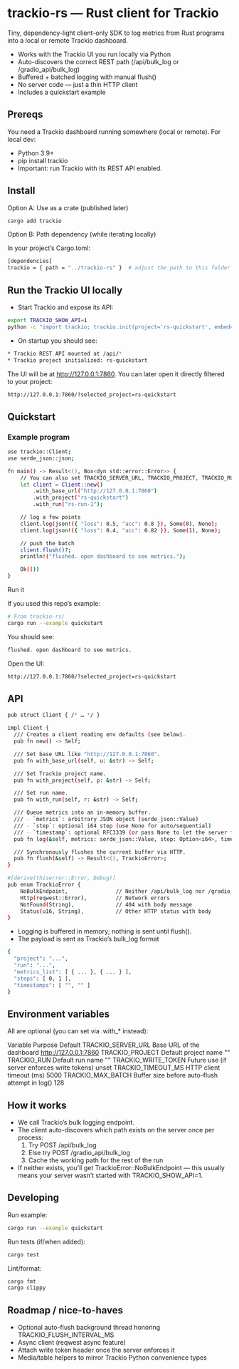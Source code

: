 # trackio-rs — Rust client for Trackio

Tiny, dependency-light client-only SDK to log metrics from Rust programs into a local or remote Trackio dashboard.
- Works with the Trackio UI you run locally via Python
- Auto-discovers the correct REST path (/api/bulk_log or /gradio_api/bulk_log)
- Buffered + batched logging with manual flush()
- No server code — just a thin HTTP client
- Includes a quickstart example

## Prereqs

You need a Trackio dashboard running somewhere (local or remote). For local dev:
- Python 3.9+
- pip install trackio
- Important: run Trackio with its REST API enabled.

## Install

Option A: Use as a crate (published later)

```bash
cargo add trackio
```

Option B: Path dependency (while iterating locally)

In your project’s Cargo.toml:

```bash
[dependencies]
trackio = { path = "../trackio-rs" }  # adjust the path to this folder
```


## Run the Trackio UI locally

- Start Trackio and expose its API:

```bash
export TRACKIO_SHOW_API=1
python -c "import trackio; trackio.init(project='rs-quickstart', embed=False); import time; time.sleep(9999)"
```

- On startup you should see:

```bash
* Trackio REST API mounted at /api/*
* Trackio project initialized: rs-quickstart
```

The UI will be at http://127.0.0.1:7860.
You can later open it directly filtered to your project:

```bash
http://127.0.0.1:7860/?selected_project=rs-quickstart
```


## Quickstart

### Example program

```bash
use trackio::Client;
use serde_json::json;

fn main() -> Result<(), Box<dyn std::error::Error>> {
    // You can also set TRACKIO_SERVER_URL, TRACKIO_PROJECT, TRACKIO_RUN in the env (see below)
    let client = Client::new()
        .with_base_url("http://127.0.0.1:7860")
        .with_project("rs-quickstart")
        .with_run("rs-run-1");

    // log a few points
    client.log(json!({ "loss": 0.5, "acc": 0.8 }), Some(0), None);
    client.log(json!({ "loss": 0.4, "acc": 0.82 }), Some(1), None);

    // push the batch
    client.flush()?;
    println!("flushed. open dashboard to see metrics.");

    Ok(())
}
```

Run it

If you used this repo’s example:

```bash
# From trackio-rs/
cargo run --example quickstart
```

You should see:

```bash
flushed. open dashboard to see metrics.
```

Open the UI:

```bash
http://127.0.0.1:7860/?selected_project=rs-quickstart
```

## API

```bash
pub struct Client { /* … */ }

impl Client {
  /// Creates a client reading env defaults (see below).
  pub fn new() -> Self;

  /// Set base URL like "http://127.0.0.1:7860".
  pub fn with_base_url(self, u: &str) -> Self;

  /// Set Trackio project name.
  pub fn with_project(self, p: &str) -> Self;

  /// Set run name.
  pub fn with_run(self, r: &str) -> Self;

  /// Queue metrics into an in-memory buffer.
  /// - `metrics`: arbitrary JSON object (serde_json::Value)
  /// - `step`: optional i64 step (use None for auto/sequential)
  /// - `timestamp`: optional RFC3339 (or pass None to let the server fill)
  pub fn log(&self, metrics: serde_json::Value, step: Option<i64>, timestamp: Option<String>);

  /// Synchronously flushes the current buffer via HTTP.
  pub fn flush(&self) -> Result<(), TrackioError>;
}

#[derive(thiserror::Error, Debug)]
pub enum TrackioError {
    NoBulkEndpoint,               // Neither /api/bulk_log nor /gradio_api/bulk_log is available
    Http(reqwest::Error),         // Network errors
    NotFound(String),             // 404 with body message
    Status(u16, String),          // Other HTTP status with body
}

```


- Logging is buffered in memory; nothing is sent until flush().
- The payload is sent as Trackio’s bulk_log format

```bash
{
  "project": "...",
  "run": "...",
  "metrics_list": [ { ... }, { ... } ],
  "steps": [ 0, 1 ],
  "timestamps": [ "", "" ]
}
```


## Environment variables

All are optional (you can set via .with_* instead):

Variable	                    Purpose	                                        Default
TRACKIO_SERVER_URL	            Base URL of the dashboard	                    http://127.0.0.1:7860
TRACKIO_PROJECT	                Default project name	                        ""
TRACKIO_RUN	                    Default run name	                            ""
TRACKIO_WRITE_TOKEN	            Future use (if server enforces write tokens)	unset
TRACKIO_TIMEOUT_MS	            HTTP client timeout (ms)	                    5000
TRACKIO_MAX_BATCH	            Buffer size before auto-flush attempt in log()	128


## How it works
- We call Trackio’s bulk logging endpoint.
- The client auto-discovers which path exists on the server once per process:
	1.	Try POST /api/bulk_log
	2.	Else try POST /gradio_api/bulk_log
	3.	Cache the working path for the rest of the run
- If neither exists, you’ll get TrackioError::NoBulkEndpoint — this usually means your server wasn’t started with TRACKIO_SHOW_API=1.


## Developing

Run example:

```bash
cargo run --example quickstart
```

Run tests (if/when added):

```bash
cargo test
```

Lint/format:

```bash
cargo fmt
cargo clippy
```


## Roadmap / nice-to-haves
- Optional auto-flush background thread honoring TRACKIO_FLUSH_INTERVAL_MS
- Async client (reqwest async feature)
- Attach write token header once the server enforces it
- Media/table helpers to mirror Trackio Python convenience types


